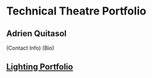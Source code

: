 # Technical Theatre Portfolio #

## Adrien Quitasol
(Contact Info)
(Bio)

## [ Lighting Portfolio ](https://github.com/LocalTechie/TechThtr/blob/main/Lighting%20Portfolio)
 
